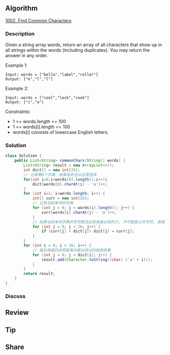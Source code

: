 ## Algorithm

[1002. Find Common Characters](https://leetcode.com/problems/find-common-characters/)

### Description

Given a string array words, return an array of all characters that show up in all strings within the words (including duplicates). You may return the answer in any order.

Example 1:

```
Input: words = ["bella","label","roller"]
Output: ["e","l","l"]
```

Example 2:

```
Input: words = ["cool","lock","cook"]
Output: ["c","o"]
```

Constraints:

- 1 <= words.length <= 100
- 1 <= words[i].length <= 100
- words[i] consists of lowercase English letters.

### Solution

```java
class Solution {
    public List<String> commonChars(String[] words) {
        List<String> result = new ArrayList<>();
        int dict[] = new int[26];
        // 记录第0个字典，结果肯定会从这里选择
        for(int i=0;i<words[0].length();i++){
            dict[words[0].charAt(i) - 'a']++;
        }
        for (int i=1; i<words.length; i++) {
            int[] curr = new int[26];
            // 记录当前单词的字典
            for (int j = 0; j < words[i].length(); j++) {
                curr[words[i].charAt(j) - 'a']++;
            }
            // 如果当前单词字典的字符数没出现或者出现的少, 不可能是公共字符, 直接替换
            for (int j = 0; j < 26; j++) {
                if (curr[j] < dict[j]) dict[j] = curr[j];
            }
        }
        for (int i = 0; i < 26; i++) {
            // 最后保留的说明是每次都出现过的就是结果
            for (int j = 0; j < dict[i]; j++) {
                result.add(Character.toString((char) ('a' + i)));
            }
        }
        return result;
    }
}
```

### Discuss

## Review


## Tip


## Share
